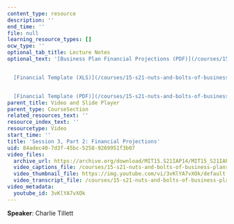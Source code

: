 ```yaml
---
content_type: resource
description: ''
end_time: ''
file: null
learning_resource_types: []
ocw_type: ''
optional_tab_title: Lecture Notes
optional_text: '[Business Plan Financial Projections (PDF)](/courses/15-s21-nuts-and-bolts-of-business-plans-january-iap-2014/resources/mit15_s21iap14_session3-2)


  [Financial Template (XLS)](/courses/15-s21-nuts-and-bolts-of-business-plans-january-iap-2014/resources/mit15_s21iap14_fncltemp13)


  [Financial Template (PDF)](/courses/15-s21-nuts-and-bolts-of-business-plans-january-iap-2014/resources/mit15_s21iap14_fncltemp13-1)'
parent_title: Video and Slide Player
parent_type: CourseSection
related_resources_text: ''
resource_index_text: ''
resourcetype: Video
start_time: ''
title: 'Session 3, Part 2: Financial Projections'
uid: 84adec40-7d3f-45bc-5258-9269951f3b07
video_files:
  archive_url: https://archive.org/download/MIT15.S21IAP14/MIT15_S21IAP14_S3P2_300k.mp4
  video_captions_file: /courses/15-s21-nuts-and-bolts-of-business-plans-january-iap-2014/3d9fbfc4f2e45d9b8458f17774c4db53_3vKlYA7vXOk.vtt
  video_thumbnail_file: https://img.youtube.com/vi/3vKlYA7vXOk/default.jpg
  video_transcript_file: /courses/15-s21-nuts-and-bolts-of-business-plans-january-iap-2014/cfe3f047024f8cfbf99e640ca16f3a80_3vKlYA7vXOk.pdf
video_metadata:
  youtube_id: 3vKlYA7vXOk
---
```


**Speaker**: Charlie Tillett